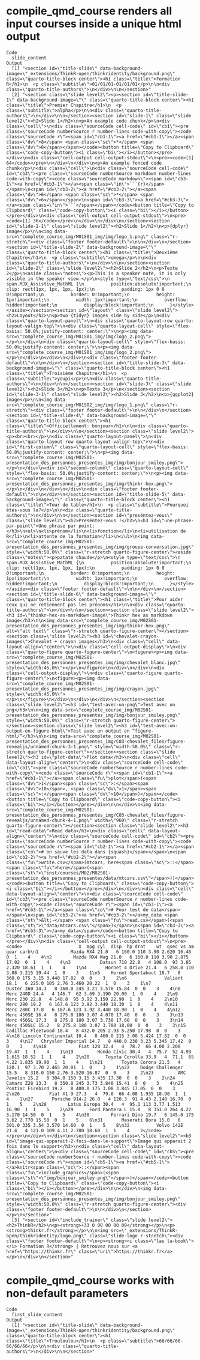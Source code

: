 # compile_qmd_course renders all input courses inside a unique html output

    Code
      slide_content
    Output
      [1] "<section id=\"title-slide\" data-background-image=\"_extensions/ThinkR-open/thinkridentity/background.png\" class=\"quarto-title-block center\"><h1 class=\"title\">Formation R</h1>\n  <p class=\"subtitle\">01/01/01-01/01/01</p>\n\n<div class=\"quarto-title-authors\">\n</div>\n\n</section>"                                                                                                                                                                                                                                                                                                                                                                                                                                                                                                                                                                                                                                                                                                                                                                                                                                                                                                                                                                                                                                                                                                                                                                                                                                                                                                                                                                                                                                                                                                                                                                                                                                                                                                                                                                                                                                                                                                                                                                                                                                                                                                                                                                                                                                                                                                                                                                                                                                                                                                                                                                                                                                                                                                                                                                                                                                                                                                                                                                                                                                                                                                                                                                                                                                                                                                                                                                                                                                                                                                                                                                                                                                                                                                                                                                                                                                                                                                                                                                                                                                                                                                                                                                                                                                                                                                                                                                                                                                                                                                                                                                                                                                                                                                                                                                                                                                                                                                                                                                                                                                                                                                                                                                                                                                                                                                                                                                                                                                                                                                                                                                                                                                                                                                                                                                                                                                                                                                                                                                                                                                                                                                                                                                                                                                                                                                                                                                                                                                                                                                                                                                                                                                                                                                                                                                                                                                                                                                                                                                                                                                                                                                                                                                                                                                                                                                                                                                                                                                                                                                                                                                                                                                                                                                                                                                                                                                                                                                                                                                                                                                                                                                                                                                                                                                                                                                                                                                                                                                                                                                                                                                                                                                                                                                                                                                                                                                                                                                                                                                                                                                                                                                                                                                                                                                                                                                                                                                                                                                                                                                                                                                                                                                                                                                                                                                                                                                                                                                                                                                                                                                                                                                                                                                                                                                                                                                                                                                                                                                                                                                                                                                                                                                                                                                                                                                                                                                                                                                                                                                                                                                                                                                                                                                                                                                                                                                                                                                                                                                                                                                                                                                                                                                                                                                                                                                                                                                                                                                                                                                                                                                                                                                                                                                                                                                                                                                                                                                                                                                                                                                                                                                                                                                                                                                                                                                                                                                                                                                                                                                                                                                                                                                                                                                                                                                                                                                                                                                                                                                                                                                                                                                                                                                            
      [2] "<section class=\"slide level2\"><p><section id=\"title-slide-1\" data-background-image=\"\" class=\"quarto-title-block center\"><h1 class=\"title\">Premier Chapitre</h1>\n  <p class=\"subtitle\">alpha</p>\n\n<div class=\"quarto-title-authors\">\n</div>\n\n</section><section id=\"slide-1\" class=\"slide level2\"><h2>Slide 1</h2>\n<p>An example code chunk</p>\n<div class=\"cell\">\n<div class=\"sourceCode cell-code\" id=\"cb1\"><pre class=\"sourceCode numberSource r number-lines code-with-copy\"><code class=\"sourceCode r\"><span id=\"cb1-1\"><a href=\"#cb1-1\"></a><span class=\"dv\">8</span> <span class=\"sc\">*</span> <span class=\"dv\">8</span></span></code><button title=\"Copy to Clipboard\" class=\"code-copy-button\"><i class=\"bi\"></i></button></pre></div>\n<div class=\"cell-output cell-output-stdout\">\n<pre><code>[1] 64</code></pre>\n</div>\n</div>\n<p>An example fenced code chunk</p>\n<div class=\"cell\">\n<div class=\"sourceCode cell-code\" id=\"cb3\"><pre class=\"sourceCode numberSource markdown number-lines code-with-copy\"><code class=\"sourceCode markdown\"><span id=\"cb3-1\"><a href=\"#cb3-1\"></a><span class=\"in\">```{r}</span></span>\n<span id=\"cb3-2\"><a href=\"#cb3-2\"></a><span class=\"dv\">6</span> <span class=\"sc\">*</span> <span class=\"dv\">6</span></span>\n<span id=\"cb3-3\"><a href=\"#cb3-3\"></a><span class=\"in\">```</span></span></code><button title=\"Copy to Clipboard\" class=\"code-copy-button\"><i class=\"bi\"></i></button></pre></div>\n<div class=\"cell-output cell-output-stdout\">\n<pre><code>[1] 36</code></pre>\n</div>\n</div>\n</section><section id=\"slide-1-1\" class=\"slide level2\"><h2>Slide 1</h2>\n<p>{dplyr} image</p>\n\n<img data-src=\"complete_course_img/M01S01_img/img/logo_1.png\" class=\"r-stretch\"><div class=\"footer footer-default\">\n\n</div>\n</section><section id=\"title-slide-2\" data-background-image=\"\" class=\"quarto-title-block center\"><h1 class=\"title\">Deuxième Chapitre</h1>\n  <p class=\"subtitle\">omega</p>\n\n<div class=\"quarto-title-authors\">\n</div>\n\n</section><section id=\"slide-2\" class=\"slide level2\"><h2>Slide 2</h2>\n<p>Texte 2</p>\n<aside class=\"notes\"><p>This is a speaker note, it is only visible in the speaker view.</p>\n<style type=\"text/css\">\n        span.MJX_Assistive_MathML {\n          position:absolute!important;\n          clip: rect(1px, 1px, 1px, 1px);\n          padding: 1px 0 0 0!important;\n          border: 0!important;\n          height: 1px!important;\n          width: 1px!important;\n          overflow: hidden!important;\n          display:block!important;\n      }</style></aside></section><section id=\"layout\" class=\"slide level2\"><h2>Layout</h2>\n<p>two {tidyr} images side by side</p>\n<div class=\"quarto-layout-panel\">\n<div class=\"quarto-layout-row quarto-layout-valign-top\">\n<div class=\"quarto-layout-cell\" style=\"flex-basis: 50.0%;justify-content: center;\">\n<p><img data-src=\"complete_course_img/M01S01_img/img/logo_2.png\"></p>\n</div>\n<div class=\"quarto-layout-cell\" style=\"flex-basis: 50.0%;justify-content: center;\">\n<p><img data-src=\"complete_course_img/M01S01_img/img/logo_2.png\"></p>\n</div>\n</div>\n</div>\n<div class=\"footer footer-default\">\n\n</div>\n</section><section id=\"title-slide-3\" data-background-image=\"\" class=\"quarto-title-block center\"><h1 class=\"title\">Troisième Chapitre</h1>\n  <p class=\"subtitle\">youpi</p>\n\n<div class=\"quarto-title-authors\">\n</div>\n\n</section><section id=\"slide-3\" class=\"slide level2\"><h2>Slide 3</h2>\n<p>Texte 3</p>\n</section><section id=\"slide-3-1\" class=\"slide level2\"><h2>Slide 3</h2>\n<p>{ggplot2} image</p>\n\n<img data-src=\"complete_course_img/M01S02_img/img/logo_1.png\" class=\"r-stretch\"><div class=\"footer footer-default\">\n\n</div>\n</section><section id=\"title-slide-4\" data-background-image=\"\" class=\"quarto-title-block center\"><h1 class=\"title\">Officiellement: bonjour</h1>\n\n<div class=\"quarto-title-authors\">\n</div>\n\n</section><section class=\"slide level2\"><p><br><br></p>\n<div class=\"quarto-layout-panel\">\n<div class=\"quarto-layout-row quarto-layout-valign-top\">\n<div id=\"first-column\" class=\"quarto-layout-cell\" style=\"flex-basis: 50.0%;justify-content: center;\">\n<p><img data-src=\"complete_course_img/M02S01-presentation_des_personnes_presentes_img/img/bonjour_smiley.png\"></p>\n</div>\n<div id=\"second-column\" class=\"quarto-layout-cell\" style=\"flex-basis: 50.0%;justify-content: center;\">\n<p><img data-src=\"complete_course_img/M02S01-presentation_des_personnes_presentes_img/img/thinkr-hex.png\"></p>\n</div>\n</div>\n</div>\n<div class=\"footer footer-default\">\n\n</div>\n</section><section id=\"title-slide-5\" data-background-image=\"\" class=\"quarto-title-block center\"><h1 class=\"title\">Tour de table</h1>\n  <p class=\"subtitle\">Pourquoi êtes-vous la?</p>\n\n<div class=\"quarto-title-authors\">\n</div>\n\n</section><section id=\"preséntez-vous\" class=\"slide level2\"><h2>Preséntez-vous !</h2>\n<h3 id=\"une-phrase-par-point\">Une phrase par point:</h3>\n<ul>\n<li>prénom</li>\n<li>fonction</li>\n<li>utilisation de R</li>\n<li>attente de la formation</li>\n</ul>\n<img data-src=\"complete_course_img/M02S01-presentation_des_personnes_presentes_img/img/groupe-conversation.jpg\" style=\"width:50.0%\" class=\"r-stretch quarto-figure-center\"><aside class=\"notes\"><p>patate chaude</p>\n<style type=\"text/css\">\n        span.MJX_Assistive_MathML {\n          position:absolute!important;\n          clip: rect(1px, 1px, 1px, 1px);\n          padding: 1px 0 0 0!important;\n          border: 0!important;\n          height: 1px!important;\n          width: 1px!important;\n          overflow: hidden!important;\n          display:block!important;\n      }</style></aside><div class=\"footer footer-default\">\n\n</div>\n</section><section id=\"title-slide-6\" data-background-image=\"\" class=\"quarto-title-block center\"><h1 class=\"title\">Pour aider ceux qui ne retiennent pas les prénoms</h1>\n\n<div class=\"quarto-title-authors\">\n</div>\n\n</section><section class=\"slide level2\"><h3 id=\"thinkr-hex-as-markdown-image\">Thinkr hex as markdown image</h3>\n\n<img data-src=\"complete_course_img/M02S01-presentation_des_personnes_presentes_img/img/thinkr-hex.png\" alt=\"alt text\" class=\"r-stretch quarto-figure-center\"></section><section class=\"slide level2\"><h3 id=\"chevalet-crayon-images\">Chevalet + crayon images</h3>\n<div class=\"cell\" data-layout-align=\"center\">\n<div class=\"cell-output-display\">\n<div class=\"quarto-figure quarto-figure-center\">\n<figure><p><img data-src=\"complete_course_img/M02S01-presentation_des_personnes_presentes_img/img/chevalet_blanc.jpg\" style=\"width:45.0%\"></p>\n</figure>\n</div>\n</div>\n<div class=\"cell-output-display\">\n<div class=\"quarto-figure quarto-figure-center\">\n<figure><p><img data-src=\"complete_course_img/M02S01-presentation_des_personnes_presentes_img/img/crayon.jpg\" style=\"width:45.0%\"></p>\n</figure>\n</div>\n</div>\n</div>\n</section><section class=\"slide level2\"><h3 id=\"test-avec-un-png\">Test avec un png</h3>\n\n<img data-src=\"complete_course_img/M02S01-presentation_des_personnes_presentes_img/img/bonjour_smiley.png\" style=\"width:50.0%\" class=\"r-stretch quarto-figure-center\"></section><section class=\"slide level2\"><h3 id=\"test-avec-un-output-en-figure-html\">Test avec un output en “figure-html/”</h3>\n\n<img data-src=\"complete_course_img/M02S01-presentation_des_personnes_presentes_img/C03-chevalet_files/figure-revealjs/unnamed-chunk-3-1.png\" style=\"width:50.0%\" class=\"r-stretch quarto-figure-center\"></section><section class=\"slide level2\"><h3 id=\"plot-data\">Plot data</h3>\n<div class=\"cell\" data-layout-align=\"center\">\n<div class=\"sourceCode cell-code\" id=\"cb1\"><pre class=\"sourceCode numberSource r number-lines code-with-copy\"><code class=\"sourceCode r\"><span id=\"cb1-1\"><a href=\"#cb1-1\"></a><span class=\"fu\">plot</span>(<span class=\"dv\">1</span><span class=\"sc\">:</span><span class=\"dv\">10</span>, <span class=\"dv\">1</span><span class=\"sc\">:</span><span class=\"dv\">10</span>)</span></code><button title=\"Copy to Clipboard\" class=\"code-copy-button\"><i class=\"bi\"></i></button></pre></div>\n\n</div>\n<img data-src=\"complete_course_img/M02S01-presentation_des_personnes_presentes_img/C03-chevalet_files/figure-revealjs/unnamed-chunk-4-1.png\" width=\"960\" class=\"r-stretch quarto-figure-center\"></section><section class=\"slide level2\"><h3 id=\"read-data\">Read data</h3>\n<div class=\"cell\" data-layout-align=\"center\">\n<div class=\"sourceCode cell-code\" id=\"cb2\"><pre class=\"sourceCode numberSource r number-lines code-with-copy\"><code class=\"sourceCode r\"><span id=\"cb2-1\"><a href=\"#cb2-1\"></a><span class=\"co\"># on sauve les data dans {squash}</span></span>\n<span id=\"cb2-2\"><a href=\"#cb2-2\"></a><span class=\"fu\">write.csv</span>(mtcars, here<span class=\"sc\">::</span><span class=\"fu\">here</span>(<span class=\"st\">\"inst/courses/M02/M02S01-presentation_des_personnes_presentes/data/mtcars.csv\"</span>))</span></code><button title=\"Copy to Clipboard\" class=\"code-copy-button\"><i class=\"bi\"></i></button></pre></div>\n</div>\n<div class=\"cell\" data-layout-align=\"center\">\n<div class=\"sourceCode cell-code\" id=\"cb3\"><pre class=\"sourceCode numberSource r number-lines code-with-copy\"><code class=\"sourceCode r\"><span id=\"cb3-1\"><a href=\"#cb3-1\"></a><span class=\"co\"># Pour test de data</span></span>\n<span id=\"cb3-2\"><a href=\"#cb3-2\"></a>my_data <span class=\"ot\">&lt;-</span> <span class=\"fu\">read.csv</span>(<span class=\"st\">\"data/mtcars.csv\"</span>)</span>\n<span id=\"cb3-3\"><a href=\"#cb3-3\"></a>my_data</span></code><button title=\"Copy to Clipboard\" class=\"code-copy-button\"><i class=\"bi\"></i></button></pre></div>\n<div class=\"cell-output cell-output-stdout\">\n<pre><code>                     X  mpg cyl  disp  hp drat    wt  qsec vs am gear carb\n1            Mazda RX4 21.0   6 160.0 110 3.90 2.620 16.46  0  1    4    4\n2        Mazda RX4 Wag 21.0   6 160.0 110 3.90 2.875 17.02  0  1    4    4\n3           Datsun 710 22.8   4 108.0  93 3.85 2.320 18.61  1  1    4    1\n4       Hornet 4 Drive 21.4   6 258.0 110 3.08 3.215 19.44  1  0    3    1\n5    Hornet Sportabout 18.7   8 360.0 175 3.15 3.440 17.02  0  0    3    2\n6              Valiant 18.1   6 225.0 105 2.76 3.460 20.22  1  0    3    1\n7           Duster 360 14.3   8 360.0 245 3.21 3.570 15.84  0  0    3    4\n8            Merc 240D 24.4   4 146.7  62 3.69 3.190 20.00  1  0    4    2\n9             Merc 230 22.8   4 140.8  95 3.92 3.150 22.90  1  0    4    2\n10            Merc 280 19.2   6 167.6 123 3.92 3.440 18.30  1  0    4    4\n11           Merc 280C 17.8   6 167.6 123 3.92 3.440 18.90  1  0    4    4\n12          Merc 450SE 16.4   8 275.8 180 3.07 4.070 17.40  0  0    3    3\n13          Merc 450SL 17.3   8 275.8 180 3.07 3.730 17.60  0  0    3    3\n14         Merc 450SLC 15.2   8 275.8 180 3.07 3.780 18.00  0  0    3    3\n15  Cadillac Fleetwood 10.4   8 472.0 205 2.93 5.250 17.98  0  0    3    4\n16 Lincoln Continental 10.4   8 460.0 215 3.00 5.424 17.82  0  0    3    4\n17   Chrysler Imperial 14.7   8 440.0 230 3.23 5.345 17.42  0  0    3    4\n18            Fiat 128 32.4   4  78.7  66 4.08 2.200 19.47  1  1    4    1\n19         Honda Civic 30.4   4  75.7  52 4.93 1.615 18.52  1  1    4    2\n20      Toyota Corolla 33.9   4  71.1  65 4.22 1.835 19.90  1  1    4    1\n21       Toyota Corona 21.5   4 120.1  97 3.70 2.465 20.01  1  0    3    1\n22    Dodge Challenger 15.5   8 318.0 150 2.76 3.520 16.87  0  0    3    2\n23         AMC Javelin 15.2   8 304.0 150 3.15 3.435 17.30  0  0    3    2\n24          Camaro Z28 13.3   8 350.0 245 3.73 3.840 15.41  0  0    3    4\n25    Pontiac Firebird 19.2   8 400.0 175 3.08 3.845 17.05  0  0    3    2\n26           Fiat X1-9 27.3   4  79.0  66 4.08 1.935 18.90  1  1    4    1\n27       Porsche 914-2 26.0   4 120.3  91 4.43 2.140 16.70  0  1    5    2\n28        Lotus Europa 30.4   4  95.1 113 3.77 1.513 16.90  1  1    5    2\n29      Ford Pantera L 15.8   8 351.0 264 4.22 3.170 14.50  0  1    5    4\n30        Ferrari Dino 19.7   6 145.0 175 3.62 2.770 15.50  0  1    5    6\n31       Maserati Bora 15.0   8 301.0 335 3.54 3.570 14.60  0  1    5    8\n32          Volvo 142E 21.4   4 121.0 109 4.11 2.780 18.60  1  1    4    2</code></pre>\n</div>\n</div>\n</section><section class=\"slide level2\"><h3 id=\"image-qui-apparait-2-fois-dans-le-support\">Image qui apparait 2 fois dans le support</h3>\n<div class=\"cell\" data-layout-align=\"center\">\n<div class=\"sourceCode cell-code\" id=\"cb5\"><pre class=\"sourceCode numberSource r number-lines code-with-copy\"><code class=\"sourceCode r\"><span id=\"cb5-1\"><a href=\"#cb5-1\"></a>knitr<span class=\"sc\">::</span><span class=\"fu\">include_graphics</span>(<span class=\"st\">\"img/bonjour_smiley.png\"</span>)</span></code><button title=\"Copy to Clipboard\" class=\"code-copy-button\"><i class=\"bi\"></i></button></pre></div>\n\n</div>\n<img data-src=\"complete_course_img/M02S01-presentation_des_personnes_presentes_img/img/bonjour_smiley.png\" style=\"width:50.0%\" class=\"r-stretch quarto-figure-center\"><div class=\"footer footer-default\">\n\n</div>\n</section></p>\n</section>"
      [3] "<section id=\"include_trainer\" class=\"slide level2\"><h2>ThinkR</h2>\n<p><strong>+33 0 00 00 00 00</strong></p>\n<p><strong>thinkr.fr</strong></p>\n\n<img src=\"_extensions/ThinkR-open/thinkridentity/logo.png\" class=\"slide-logo r-stretch\"><div class=\"footer footer-default\">\n<p><strong><i class=\"las la-book\"></i> Formation R</strong> | Retrouvez nous sur <a href=\"https://thinkr.fr\" class=\"uri\">https://thinkr.fr</a></p>\n</div>\n</section>"                                                                                                                                                                                                                                                                                                                                                                                                                                                                                                                                                                                                                                                                                                                                                                                                                                                                                                                                                                                                                                                                                                                                                                                                                                                                                                                                                                                                                                                                                                                                                                                                                                                                                                                                                                                                                                                                                                                                                                                                                                                                                                                                                                                                                                                                                                                                                                                                                                                                                                                                                                                                                                                                                                                                                                                                                                                                                                                                                                                                                                                                                                                                                                                                                                                                                                                                                                                                                                                                                                                                                                                                                                                                                                                                                                                                                                                                                                                                                                                                                                                                                                                                                                                                                                                                                                                                                                                                                                                                                                                                                                                                                                                                                                                                                                                                                                                                                                                                                                                                                                                                                                                                                                                                                                                                                                                                                                                                                                                                                                                                                                                                                                                                                                                                                                                                                                                                                                                                                                                                                                                                                                                                                                                                                                                                                                                                                                                                                                                                                                                                                                                                                                                                                                                                                                                                                                                                                                                                                                                                                                                                                                                                                                                                                                                                                                                                                                                                                                                                                                                                                                                                                                                                                                                                                                                                                                                                                                                                                                                                                                                                                                                                                                                                                                                                                                                                                                                                                                                                                                                                                                                                                                                                                                                                                                                                                                                                                                                                                                                                                                                                                                                                                                                                                                                                                                                                                                                                                                                                                                                                                                                                                                                                                                                                                                                                                                                                                                                                                                                                                                                                                                                                                                                                                                                                                                                                                                                                                                                                                                                                                                                                                                                                                                                                                                                                                                                                                                                                                                                                                                                                                                                                                                                                                                                                                                                                                                                                                                                                                                                                                                                                                                                                                                                                                                                                                                                                                                                                                                                                                                                                                                                                                                                                                                                                                                                                                                                                                                                                                                                                                                                                                                                                                                                                                                                                                                                                                                                                                                                                                                                                                                                                                                                                                                                                                                                                                                                                                                                                      

# compile_qmd_course works with non-default parameters

    Code
      first_slide_content
    Output
      [1] "<section id=\"title-slide\" data-background-image=\"_extensions/ThinkR-open/thinkridentity/background.png\" class=\"quarto-title-block center\"><h1 class=\"title\">Trouloulou</h1>\n  <p class=\"subtitle\">66/66/66-66/66/66</p>\n\n<div class=\"quarto-title-authors\">\n</div>\n\n</section>"

